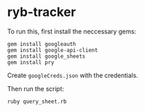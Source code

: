 # ryb-tracker

To run this, first install the neccessary gems:

```
gem install googleauth
gem install google-api-client
gem install google_sheets
gem install pry
```

Create `googleCreds.json` with the credentials.

Then run the script:

```
ruby query_sheet.rb
```
